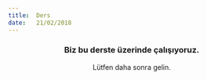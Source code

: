```yaml
---
title:  Ders
date:   21/02/2018
---
```


### <center>Biz bu derste üzerinde çalışıyoruz.</center>
<center>Lütfen daha sonra gelin.</center>